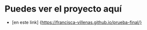 # Puedes ver el proyecto aquí

- [en este link] {https://francisca-villenas.github.io/prueba-final/}
